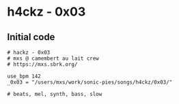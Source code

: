 # h4ckz - 0x03

## Initial code

```
# hackz - 0x03
# mxs @ camembert au lait crew
# https://mxs.sbrk.org/

use_bpm 142
_0x03 = "/users/mxs/work/sonic-pies/songs/h4ckz/0x03/"

# beats, mel, synth, bass, slow
```
